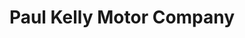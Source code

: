 ---
title: "Paul Kelly Motor Company"
url: /christchurch/paul-kelly-motor-company/
shop: Autohaus
---